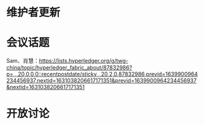 # 维护者更新

# 会议话题
Sam、肖慧：https://lists.hyperledger.org/g/twg-china/topic/hyperledger_fabric_about/87832986?p=,,,20,0,0,0::recentpostdate/sticky,,,20,2,0,87832986,previd=1639900964234456937,nextid=1631038206617171351&previd=1639900964234456937&nextid=1631038206617171351

# 开放讨论